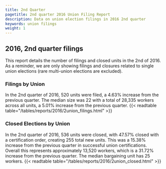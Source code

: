 ```yaml
---
title: 2nd Quarter 
pagetitle: 2nd quarter 2016 Union Filing Report
description: Data on union election filings in 2016 2nd quarter 
keywords: union filings
weight: 1
---
```


## 2016, 2nd quarter filings

This report details the number of filings and closed units in the 2nd of 2016. As a reminder, we are only showing filings and closures related to single union elections (rare multi-union elections are excluded).

### Filings by Union
In the 2nd quarter of 2016, 520 units were filed, a 4.63% increase from the previous quarter. The median size was 22 with a total of 28,335 workers across all units, a 5.01% increase from the previous quarter.
{{< readtable table="/tables/reports/2016/2union_filings.html" >}}

### Closed Elections by Union
In the 2nd quarter of 2016, 536 units were closed, with 47.57% closed with a certification order, creating 255 total new units. This was a 15.38% increase from the previous quarter in successful union certifications. Overall this represents approximately 13,520 workers, which is a 31.72% increase from the previous quarter. The median bargaining unit has 25 workers.
{{< readtable table="/tables/reports/2016/2union_closed.html" >}}
